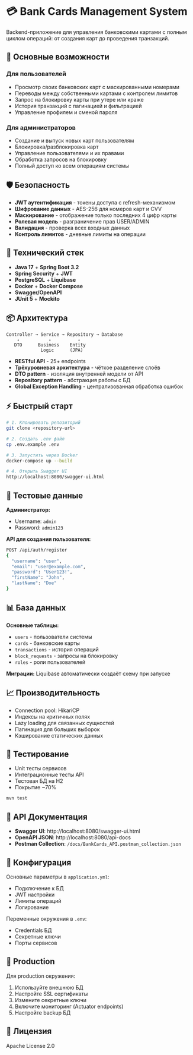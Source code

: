 # 💳 Bank Cards Management System

Backend-приложение для управления банковскими картами с полным циклом операций: от создания карт до проведения транзакций.

## 🎯 Основные возможности

### Для пользователей
- Просмотр своих банковских карт с маскированными номерами
- Переводы между собственными картами с контролем лимитов
- Запрос на блокировку карты при утере или краже
- История транзакций с пагинацией и фильтрацией
- Управление профилем и сменой пароля

### Для администраторов
- Создание и выпуск новых карт пользователям
- Блокировка/разблокировка карт
- Управление пользователями и их правами
- Обработка запросов на блокировку
- Полный доступ ко всем операциям системы

## 🛡️ Безопасность

- **JWT аутентификация** - токены доступа с refresh-механизмом
- **Шифрование данных** - AES-256 для номеров карт и CVV
- **Маскирование** - отображение только последних 4 цифр карты
- **Ролевая модель** - разграничение прав USER/ADMIN
- **Валидация** - проверка всех входных данных
- **Контроль лимитов** - дневные лимиты на операции

## 🚀 Технический стек

- **Java 17** + **Spring Boot 3.2**
- **Spring Security** + **JWT**
- **PostgreSQL** + **Liquibase**
- **Docker** + **Docker Compose**
- **Swagger/OpenAPI**
- **JUnit 5** + **Mockito**

## 📦 Архитектура

```
Controller → Service → Repository → Database
    ↓           ↓          ↓
   DTO      Business    Entity
             Logic      (JPA)
```

- **RESTful API** - 25+ endpoints
- **Трёхуровневая архитектура** - чёткое разделение слоёв
- **DTO pattern** - изоляция внутренней модели от API
- **Repository pattern** - абстракция работы с БД
- **Global Exception Handling** - централизованная обработка ошибок

## ⚡ Быстрый старт

```bash
# 1. Клонировать репозиторий
git clone <repository-url>

# 2. Создать .env файл
cp .env.example .env

# 3. Запустить через Docker
docker-compose up --build

# 4. Открыть Swagger UI
http://localhost:8080/swagger-ui.html
```

## 🔑 Тестовые данные

**Администратор:**
- Username: `admin`
- Password: `admin123`

**API для создания пользователя:**
```bash
POST /api/auth/register
{
  "username": "user",
  "email": "user@example.com",
  "password": "User123!",
  "firstName": "John",
  "lastName": "Doe"
}
```

## 📊 База данных

**Основные таблицы:**
- `users` - пользователи системы
- `cards` - банковские карты
- `transactions` - история операций
- `block_requests` - запросы на блокировку
- `roles` - роли пользователей

**Миграции:** Liquibase автоматически создаёт схему при запуске

## 📈 Производительность

- Connection pool: HikariCP
- Индексы на критичных полях
- Lazy loading для связанных сущностей
- Пагинация для больших выборок
- Кэширование статических данных

## 🧪 Тестирование

- Unit тесты сервисов
- Интеграционные тесты API
- Тестовая БД на H2
- Покрытие ~70%

```bash
mvn test
```

## 📝 API Документация

- **Swagger UI**: http://localhost:8080/swagger-ui.html
- **OpenAPI JSON**: http://localhost:8080/api-docs
- **Postman Collection**: `/docs/BankCards_API.postman_collection.json`

## 🔧 Конфигурация

Основные параметры в `application.yml`:
- Подключение к БД
- JWT настройки
- Лимиты операций
- Логирование

Переменные окружения в `.env`:
- Credentials БД
- Секретные ключи
- Порты сервисов

## 🚢 Production

Для production окружения:
1. Используйте внешнюю БД
2. Настройте SSL сертификаты
3. Измените секретные ключи
4. Включите мониторинг (Actuator endpoints)
5. Настройте backup БД

## 📄 Лицензия

Apache License 2.0